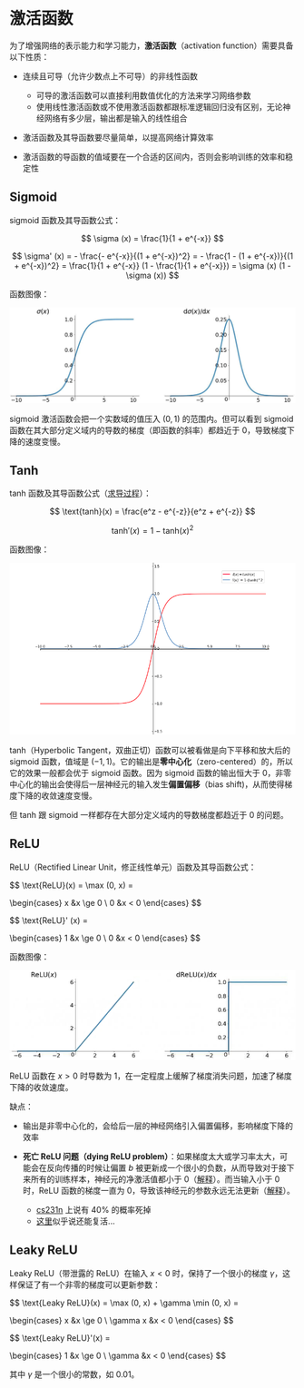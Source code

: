 # 激活函数

为了增强网络的表示能力和学习能力，**激活函数**（activation function）需要具备以下性质：

- 连续且可导（允许少数点上不可导）的非线性函数

    - 可导的激活函数可以直接利用数值优化的方法来学习网络参数
    - 使用线性激活函数或不使用激活函数都跟标准逻辑回归没有区别，无论神经网络有多少层，输出都是输入的线性组合

- 激活函数及其导函数要尽量简单，以提高网络计算效率
- 激活函数的导函数的值域要在一个合适的区间内，否则会影响训练的效率和稳定性


## Sigmoid

sigmoid 函数及其导函数公式：

$$
\sigma (x) = \frac{1}{1 + e^{-x}}
$$

$$
\sigma' (x) = - \frac{- e^{-x}}{(1 + e^{-x})^2} = - \frac{1 - (1 + e^{-x})}{(1 + e^{-x})^2} = \frac{1}{1 + e^{-x}} (1 - \frac{1}{1 + e^{-x}}) = \sigma (x) (1 - \sigma (x))
$$

函数图像：

![sigmoid](./img/sigmoid.jpeg)

sigmoid 激活函数会把一个实数域的值压入 $(0,1)$ 的范围内。但可以看到 sigmoid 函数在其大部分定义域内的导数的梯度（即函数的斜率）都趋近于 0，导致梯度下降的速度变慢。

## Tanh

tanh 函数及其导函数公式（[求导过程](https://blog.csdn.net/qq_35200479/article/details/84502844)）：

$$
\text{tanh}(x) = \frac{e^z - e^{-z}}{e^z + e^{-z}}
$$

$$
\text{tanh}' (x) = 1 - \text{tanh}(x)^2
$$

函数图像：

![tanh](./img/tanh.png)

tanh（Hyperbolic Tangent，双曲正切）函数可以被看做是向下平移和放大后的 sigmoid 函数，值域是 $(-1,1)$。它的输出是**零中心化**（zero-centered）的，所以它的效果一般都会优于 sigmoid 函数。因为 sigmoid 函数的输出恒大于 0，非零中心化的输出会使得后一层神经元的输入发生**偏置偏移**（bias shift)，从而使得梯度下降的收敛速度变慢。

但 tanh 跟 sigmoid 一样都存在大部分定义域内的导数梯度都趋近于 0 的问题。

## ReLU

ReLU（Rectified Linear Unit，修正线性单元）函数及其导函数公式：

$$
\text{ReLU}(x) = \max (0, x) =

\begin{cases}
   x &x \ge 0 \\
   0 &x < 0
\end{cases}
$$

$$
\text{ReLU}' (x) = 

\begin{cases}
   1 &x \ge 0 \\
   0 &x < 0
\end{cases}
$$

函数图像：

![relu](./img/relu.png)

ReLU 函数在 $x > 0$ 时导数为 1，在一定程度上缓解了梯度消失问题，加速了梯度下降的收敛速度。

缺点：

- 输出是非零中心化的，会给后一层的神经网络引入偏置偏移，影响梯度下降的效率

- **死亡 ReLU 问题（dying ReLU problem）**：如果梯度太大或学习率太大，可能会在反向传播的时候让偏置 $b$ 被更新成一个很小的负数，从而导致对于接下来所有的训练样本，神经元的净激活值都小于 0（[解释](https://liam.page/2018/11/30/vanishing-gradient-of-ReLU-due-to-unusual-input/)）。而当输入小于 0 时，ReLU 函数的梯度一直为 0，导致该神经元的参数永远无法更新（[解释](https://www.zhihu.com/question/67151971)）。

    - [cs231n](https://cs231n.github.io/neural-networks-1/#actfun) 上说有 40% 的概率死掉
    - [这里](https://www.quora.com/What-is-the-dying-ReLU-problem-in-neural-networks)似乎说还能复活...

## Leaky ReLU

Leaky ReLU（带泄露的 ReLU）在输入 $x < 0$ 时，保持了一个很小的梯度 $\gamma$，这样保证了有一个非零的梯度可以更新参数：

$$
\text{Leaky ReLU}(x) = \max (0, x) + \gamma \min (0, x) =

\begin{cases}
   x &x \ge 0 \\
   \gamma x &x < 0
\end{cases}
$$

$$
\text{Leaky ReLU}'(x) = 

\begin{cases}
   1 &x \ge 0 \\
   \gamma &x < 0
\end{cases}
$$

其中 $\gamma$ 是一个很小的常数，如 0.01。